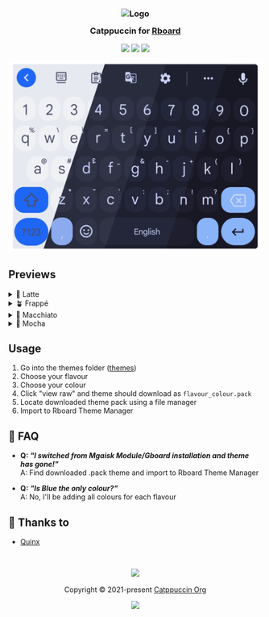 <h3 align="center">
	<img src="https://raw.githubusercontent.com/catppuccin/catppuccin/main/assets/logos/exports/1544x1544_circle.png" width="100" alt="Logo"/><br/>
	<img src="https://raw.githubusercontent.com/catppuccin/catppuccin/main/assets/misc/transparent.png" height="30" width="0px"/>
	Catppuccin for <a href="https://github.com/GboardThemes">Rboard</a>
	<img src="https://raw.githubusercontent.com/catppuccin/catppuccin/main/assets/misc/transparent.png" height="30" width="0px"/>
</h3>

<p align="center">
	<a href="https://github.com/catppuccin/Rboard/stargazers"><img src="https://img.shields.io/github/stars/catppuccin/Rboard?colorA=363a4f&colorB=b7bdf8&style=for-the-badge"></a>
	<a href="https://github.com/catppuccin/Rboard/issues"><img src="https://img.shields.io/github/issues/catppuccin/Rboard?colorA=363a4f&colorB=f5a97f&style=for-the-badge"></a>
	<a href="https://github.com/catppuccin/Rboard/contributors"><img src="https://img.shields.io/github/contributors/catppuccin/Rboard?colorA=363a4f&colorB=a6da95&style=for-the-badge"></a>
</p>

<p align="center">
	<img src="./assets/rboard.png"/>
</p>

## Previews

<details>
<summary>🌻 Latte</summary>
<img src="assets/latte.png"/>
</details>
<details>
<summary>🪴 Frappé</summary>
<img src="assets/frappe.png"/>
</details>
<details>
<summary>🌺 Macchiato</summary>
<img src="assets/macchiato.png"/>
</details>
<details>
<summary>🌿 Mocha</summary>
<img src="assets/mocha.png"/>
</details>

## Usage

1. Go into the themes folder
   ([themes](https://github.com/Quinxxxx/Rboard/tree/Main/Themes))
2. Choose your flavour
3. Choose your colour
4. Click "view raw" and theme should download as `flavour_colour.pack`
5. Locate downloaded theme pack using a file manager
6. Import to Rboard Theme Manager

## 🙋 FAQ

- **Q:** **_"I switched from Mgaisk Module/Gboard installation and theme has
  gone!"_**\
  A: Find downloaded .pack theme and import to Rboard Theme Manager

- **Q:** **_"Is Blue the only colour?"_**\
  A: No, I'll be adding all colours for each flavour

## 💝 Thanks to

- [Quinx](https://github.com/Quinxxxx)

&nbsp;

<p align="center">
	<img src="https://raw.githubusercontent.com/catppuccin/catppuccin/main/assets/footers/gray0_ctp_on_line.svg?sanitize=true" />
</p>

<p align="center">
	Copyright &copy; 2021-present <a href="https://github.com/catppuccin" target="_blank">Catppuccin Org</a>
</p>

<p align="center">
	<a href="https://github.com/catppuccin/catppuccin/blob/main/LICENSE"><img src="https://img.shields.io/static/v1.svg?style=for-the-badge&label=License&message=MIT&logoColor=d9e0ee&colorA=363a4f&colorB=b7bdf8"/></a>
</p>
